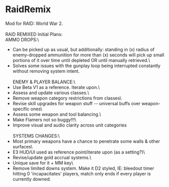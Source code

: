 # RaidRemix
Mod for RAID: World War 2.\
\
RAID REMIXED Initial Plans:\
AMMO DROPS:\
 - Can be picked up as usual, but additionally: standing in (x) radius of enemy-dropped ammunition for more than (x) seconds will pick up small portions of it over time until depleted OR until manually retrieved.\
 - Solves some issues with the gunplay loop being interrupted constantly without removing system intent.\
\
ENEMY & PLAYER BALANCE:\
 - Use Beta V1 as a reference.  Iterate upon.\
 - Assess and update various classes.\
 - Remove weapon category restrictions from classes\
 - Revise skill upgrades for weapon stuff -- universal buffs over weapon-specific ones\
 - Assess some weapon and tool balancing.\
 - Make Flamers not so buggy!!!\
 - Improve visual and audio clarity across unit categories\
\
SYSTEMS CHANGES:\
 - Most primary weapons have a chance to penetrate some walls & other surfaces\
 - E3 HUD/UI used as reference point/iterate upon (as a setting?)\
 - Revise/update gold accrual systems.\
 - Unique save for it + MM key\
 - Remove limited downs system.  Make it D2 styled, IE: bleedout timer hitting 0 'incapacitates' players, match only ends if every player is currently downed.
